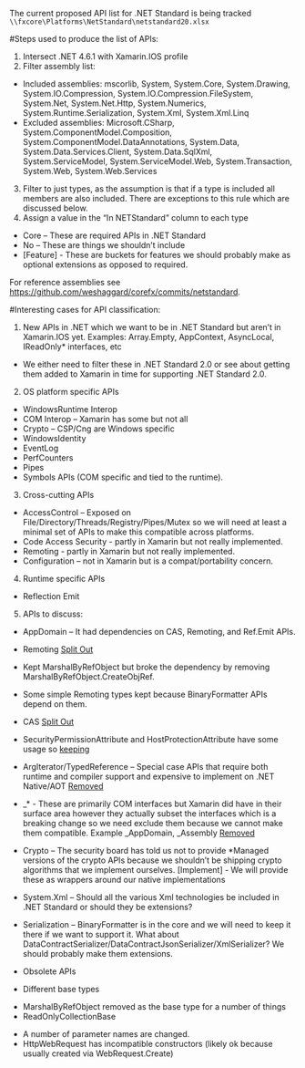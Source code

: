 The current proposed API list for .NET Standard is being tracked `\\fxcore\Platforms\NetStandard\netstandard20.xlsx`

#Steps used to produce the list of APIs:

1. Intersect .NET 4.6.1 with Xamarin.IOS profile
2. Filter assembly list:
  * Included assemblies: mscorlib, System, System.Core, System.Drawing, System.IO.Compression, System.IO.Compression.FileSystem, System.Net, System.Net.Http, System.Numerics, System.Runtime.Serialization, System.Xml, System.Xml.Linq
  * Excluded assemblies: Microsoft.CSharp, System.ComponentModel.Composition, System.ComponentModel.DataAnnotations, System.Data, System.Data.Services.Client, System.Data.SqlXml, System.ServiceModel, System.ServiceModel.Web, System.Transaction, System.Web, System.Web.Services
3. Filter to just types, as the assumption is that if a type is included all members are also included. There are exceptions to this rule which are discussed below.
4. Assign a value in the “In NETStandard” column to each type
 * Core – These are required APIs in .NET Standard
 * No – These are things we shouldn’t include
 * [Feature] - These are buckets for features we should probably make as optional extensions as opposed to required.

 For reference assemblies see https://github.com/weshaggard/corefx/commits/netstandard.

#Interesting cases for API classification:
1. New APIs in .NET which we want to be in .NET Standard but aren’t in Xamarin.IOS yet. Examples: Array.Empty, AppContext, AsyncLocal, IReadOnly* interfaces, etc
 * We either need to filter these in .NET Standard 2.0 or see about getting them added to Xamarin in time for supporting .NET Standard 2.0.
2. OS platform specific APIs
 * WindowsRuntime Interop
 * COM Interop – Xamarin has some but not all
 * Crypto – CSP/Cng are Windows specific
 * WindowsIdentity
 * EventLog
 * PerfCounters
 * Pipes
 * Symbols APIs (COM specific and tied to the runtime).
3. Cross-cutting APIs
 * AccessControl – Exposed on File/Directory/Threads/Registry/Pipes/Mutex so we will need at least a minimal set of APIs to make this compatible across platforms.
 * Code Access Security - partly in Xamarin but not really implemented.
 * Remoting - partly in Xamarin but not really implemented.
 * Configuration – not in Xamarin but is a compat/portability concern.
4. Runtime specific APIs
 * Reflection Emit
5. APIs to discuss:
 * AppDomain – It had dependencies on CAS, Remoting, and Ref.Emit APIs.
 * Remoting [Split Out](https://github.com/weshaggard/corefx/commit/febd902bb699c2c895ca15d5aa2c3ebce3076f61)
  * Kept MarshalByRefObject but broke the dependency by removing MarshalByRefObject.CreateObjRef.
  * Some simple Remoting types kept because BinaryFormatter APIs depend on them.
 * CAS [Split Out](https://github.com/weshaggard/corefx/commit/10dc1d72be60376f98bc8f18bf469572372132e7)
  * SecurityPermissionAttribute and HostProtectionAttribute have some usage so [keeping](https://github.com/weshaggard/corefx/commit/e5e2a7e17e77d1b008dcd6f4ed1293bbc0b881b4)
 * ArgIterator/TypedReference – Special case APIs that require both runtime and compiler support and expensive to implement on .NET Native/AOT [Removed](https://github.com/weshaggard/corefx/commit/d15c79422ce7d03cc6e7e41d169458492c4022cd)
 *  _* - These are primarily COM interfaces but Xamarin did have in their surface area however they actually subset the interfaces which is a breaking change so we need exclude them because we cannot make them compatible. Example _AppDomain, _Assembly [Removed](https://github.com/weshaggard/corefx/commit/b4f857021d14aadd673e1b5c30c5167986b40d2f)
 *  Crypto – The security board has told us not to provide *Managed versions of the crypto APIs because we shouldn’t be shipping crypto algorithms that we implement ourselves. [Implement] - We will provide these as wrappers around our native implementations
 *  System.Xml – Should all the various Xml technologies be included in .NET Standard or should they be extensions?
 *  Serialization – BinaryFormatter is in the core and we will need to keep it there if we want to support it. What about DataContractSerializer/DataContractJsonSerializer/XmlSerializer? We should probably make them extensions.

 * Obsolete APIs
 * Different base types
  - MarshalByRefObject removed as the base type for a number of things
  - ReadOnlyCollectionBase
 * A number of parameter names are changed.
 * HttpWebRequest has incompatible constructors (likely ok because usually created via WebRequest.Create)
